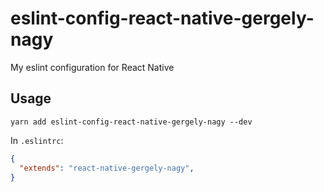 # eslint-config-react-native-gergely-nagy
My eslint configuration for React Native 


## Usage

```
yarn add eslint-config-react-native-gergely-nagy --dev
```

In `.eslintrc`:

```json
{ 
  "extends": "react-native-gergely-nagy", 
} 
```
